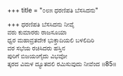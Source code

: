 +++
title = "೦೮೫ ಧರಣಿಪತಿ ಬೆಸಸಿದನು"

+++
ಧರಣಿಪತಿ ಬೆಸಸಿದನು ನೀವೈ  
ವರು ಕುಮಾರರು ರಾಜಸೂಯಾ  
ಧ್ವರ ಮಹಾವ್ರತದೇಕ ಭುಕ್ತಾದಿಯಲಿ ಬಳಲಿದಿರಿ  
ವರ ಸಭೆಯ ರಚಿಸಿದರು ಹಸ್ತಿನ  
ಪುರಿಗೆ ಬಿಜಯಂಗೈದು ವಿಭವೋ  
ತ್ಕರದ ವಿಮಳ ದ್ಯೂತದಲಿ ರಮಿಸುವುದು ನೀವೆಂದ     ॥85॥